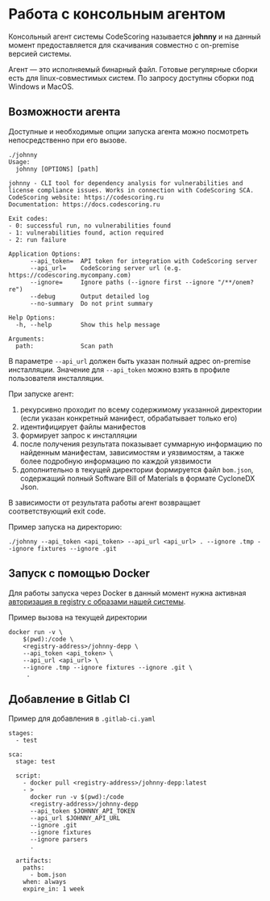 # Работа с консольным агентом

Консольный агент системы CodeScoring называется **johnny** и на данный момент предоставляется для скачивания совместно с on-premise версией системы.

Агент — это исполняемый бинарный файл. Готовые регулярные сборки есть для linux-совместимых систем. По запросу доступны сборки под Windows и MacOS. 


## Возможности агента

Доступные и необходимые опции запуска агента можно посмотреть непосредственно при его вызове.

```
./johnny
Usage:
  johnny [OPTIONS] [path]

johnny - CLI tool for dependency analysis for vulnerabilities and license compliance issues. Works in connection with CodeScoring SCA.
CodeScoring website: https://codescoring.ru
Documentation: https://docs.codescoring.ru

Exit codes:
- 0: successful run, no vulnerabilities found
- 1: vulnerabilities found, action required
- 2: run failure

Application Options:
      --api_token=  API token for integration with CodeScoring server
      --api_url=    CodeScoring server url (e.g. https://codescoring.mycompany.com)
      --ignore=     Ignore paths (--ignore first --ignore "/**/onem?re")
      --debug       Output detailed log
      --no-summary  Do not print summary

Help Options:
  -h, --help        Show this help message

Arguments:
  path:             Scan path
```

В параметре `--api_url` должен быть указан полный адрес on-premise инсталляции. Значение для `--api_token` можно взять в профиле пользователя инсталляции.


При запуске агент:

1. рекурсивно проходит по всему содержимому указанной директории (если указан конкретный манифест, обрабатывает только его)
2. идентифицирует файлы манифестов
3. формирует запрос к инсталляции
4. после получения результата показывает суммарную информацию по найденным манифестам, зависимостям и уязвимостям, а также более подробную информацию по каждой уязвимости
5. дополнительно в текущей директории формируется файл `bom.json`, содержащий полный Software Bill of Materials в формате CycloneDX Json.

В зависимости от результата работы агент возвращает соответствующий exit code.


Пример запуска на директорию:

```
./johnny --api_token <api_token> --api_url <api_url> . --ignore .tmp --ignore fixtures --ignore .git
```


## Запуск с помощью Docker

Для работы запуска через Docker в данный момент нужна активная [авторизация в registry с образами нашей системы](/on-premise/installation).


Пример вызова на текущей директории


```
docker run -v \
    $(pwd):/code \
    <registry-address>/johnny-depp \
    --api_token <api_token> \
    --api_url <api_url> \
    --ignore .tmp --ignore fixtures --ignore .git \
     . 
```


## Добавление в Gitlab CI


Пример для добавления в `.gitlab-ci.yaml`

```
stages:
  - test

sca:
  stage: test

  script:
    - docker pull <registry-address>/johnny-depp:latest
    - >
      docker run -v $(pwd):/code 
      <registry-address>/johnny-depp 
      --api_token $JOHNNY_API_TOKEN
      --api_url $JOHNNY_API_URL 
      --ignore .git 
      --ignore fixtures 
      --ignore parsers
      .

  artifacts:
    paths:
      - bom.json
    when: always
    expire_in: 1 week
```
